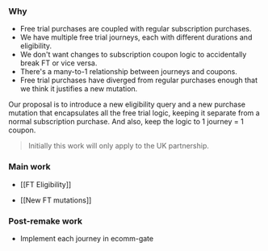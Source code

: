 ### Why
* Free trial purchases are coupled with regular subscription purchases.
* We have multiple free trial journeys, each with different durations and eligibility.
* We don't want changes to subscription coupon logic to accidentally break FT or vice versa.
* There's a many-to-1 relationship between journeys and coupons.
* Free trial purchases have diverged from regular purchases enough that we think it justifies a new mutation.

Our proposal is to introduce a new eligibility query and a new purchase mutation that encapsulates all the free trial logic, keeping it separate from a normal subscription purchase. And also, keep the logic to 1 journey = 1 coupon.

> Initially this work will only apply to the UK partnership.

### Main work
* [[FT Eligibility]]
- [[New FT mutations]]

### Post-remake work
* Implement each journey in ecomm-gate